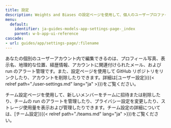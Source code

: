 ```yaml
---
title: 設定
description: Weights and Biases の設定ページを使用して、個人のユーザープロファイルまたはチーム設定をカスタマイズします。
menu:
  default:
    identifier: ja-guides-models-app-settings-page-_index
    parent: w-b-app-ui-reference
cascade:
- url: guides/app/settings-page/:filename
---
```


あなたの個別のユーザーアカウント内で編集できるのは、プロフィール写真、表示名、地理的な位置、経歴情報、アカウントに関連付けられたメール、および run のアラート管理です。また、設定ページを使用して GitHub リポジトリをリンクしたり、アカウントを削除したりできます。詳細は[ユーザー設定]({{< relref path="./user-settings.md" lang="ja" >}})をご覧ください。

チーム設定ページを使用して、新しいメンバーをチームに招待または削除したり、チームの run のアラートを管理したり、プライバシー設定を変更したり、ストレージ使用量を表示および管理したりできます。チーム設定の詳細については、[チーム設定]({{< relref path="./teams.md" lang="ja" >}})をご覧ください。